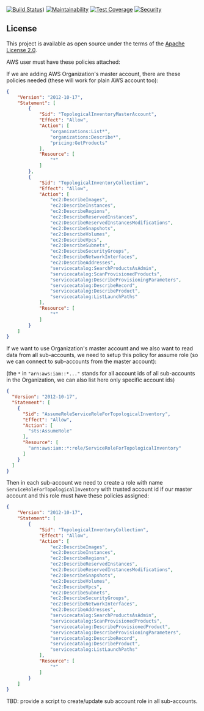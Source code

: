 [![Build Status](https://travis-ci.org/RedHatInsights/topological_inventory-amazon.svg?branch=master)](https://travis-ci.org/RedHatInsights/topological_inventory-amazon))
[![Maintainability](https://api.codeclimate.com/v1/badges/fd49345c28fa632ba2c6/maintainability)](https://codeclimate.com/github/RedHatInsights/topological_inventory-amazon/maintainability)
[![Test Coverage](https://api.codeclimate.com/v1/badges/fd49345c28fa632ba2c6/test_coverage)](https://codeclimate.com/github/RedHatInsights/topological_inventory-amazon/test_coverage)
[![Security](https://hakiri.io/github/ManageIQ/topological_inventory-collector-amazon/master.svg)](https://hakiri.io/github/ManageIQ/topological_inventory-collector-amazon/master)
## License

This project is available as open source under the terms of the [Apache License 2.0](http://www.apache.org/licenses/LICENSE-2.0).


AWS user must have these policies attached:

If we are adding AWS Organization's master account, there are these policies needed (these will work for plain AWS account too):

```json
{
    "Version": "2012-10-17",
    "Statement": [
        {
            "Sid": "TopologicalInventoryMasterAccount",
            "Effect": "Allow",
            "Action": [
                "organizations:List*",
                "organizations:Describe*",
                "pricing:GetProducts"
            ],
            "Resource": [
                "*"
            ]
        },
        {
            "Sid": "TopologicalInventoryCollection",
            "Effect": "Allow",
            "Action": [
                "ec2:DescribeImages",
                "ec2:DescribeInstances",
                "ec2:DescribeRegions",
                "ec2:DescribeReservedInstances",
                "ec2:DescribeReservedInstancesModifications",
                "ec2:DescribeSnapshots",
                "ec2:DescribeVolumes",
                "ec2:DescribeVpcs",
                "ec2:DescribeSubnets",
                "ec2:DescribeSecurityGroups",
                "ec2:DescribeNetworkInterfaces",
                "ec2:DescribeAddresses",
                "servicecatalog:SearchProductsAsAdmin",
                "servicecatalog:ScanProvisionedProducts",
                "servicecatalog:DescribeProvisioningParameters",
                "servicecatalog:DescribeRecord",
                "servicecatalog:DescribeProduct",
                "servicecatalog:ListLaunchPaths"
            ],
            "Resource": [
                "*"
            ]
        }
    ]
}
```

If we want to use Organization's master account and we also want to read data from all sub-accounts, we need to setup
this policy for assume role (so we can connect to sub-accounts from the master account):

(the `*`  in `"arn:aws:iam::*..."` stands for all account ids of all sub-accounts in the Organization, we can
also list here only specific account ids)

```json
{
  "Version": "2012-10-17",
  "Statement": [
    {
      "Sid": "AssumeRoleServiceRoleForTopologicalInventory",
      "Effect": "Allow",
      "Action": [
        "sts:AssumeRole"
      ],
      "Resource": [
        "arn:aws:iam::*:role/ServiceRoleForTopologicalInventory"
      ]
    }
  ]
}
```

Then in each sub-account we need to create a role with name `ServiceRoleForTopologicalInventory` with trusted account id
if our master account and this role must have these policies assigned:

```json
{
    "Version": "2012-10-17",
    "Statement": [
        {
            "Sid": "TopologicalInventoryCollection",
            "Effect": "Allow",
            "Action": [
                "ec2:DescribeImages",
                "ec2:DescribeInstances",
                "ec2:DescribeRegions",
                "ec2:DescribeReservedInstances",
                "ec2:DescribeReservedInstancesModifications",
                "ec2:DescribeSnapshots",
                "ec2:DescribeVolumes",
                "ec2:DescribeVpcs",
                "ec2:DescribeSubnets",
                "ec2:DescribeSecurityGroups",
                "ec2:DescribeNetworkInterfaces",
                "ec2:DescribeAddresses",
                "servicecatalog:SearchProductsAsAdmin",
                "servicecatalog:ScanProvisionedProducts",
                "servicecatalog:DescribeProvisionedProduct",
                "servicecatalog:DescribeProvisioningParameters",
                "servicecatalog:DescribeRecord",
                "servicecatalog:DescribeProduct",
                "servicecatalog:ListLaunchPaths"
            ],
            "Resource": [
                "*"
            ]
        }
    ]
}
```

TBD: provide a script to create/update sub account role in all sub-accounts.
